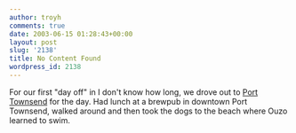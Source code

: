 ```yaml
---
author: troyh
comments: true
date: 2003-06-15 01:28:43+00:00
layout: post
slug: '2138'
title: No Content Found
wordpress_id: 2138
---
```


For our first "day off" in I don't know how long, we drove out to [Port Townsend](http://www.ptguide.com/) for the day. Had lunch at a brewpub in downtown Port Townsend, walked around and then took the dogs to the beach where Ouzo learned to swim.
